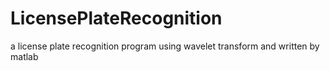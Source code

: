 # LicensePlateRecognition

a license plate recognition program using wavelet transform and written by matlab
